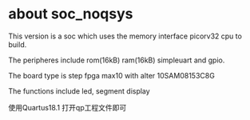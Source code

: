 # about soc_noqsys

This version is a soc which uses the memory interface picorv32 cpu to build.

The peripheres include rom(16kB) ram(16kB) simpleuart and gpio.

The board type is step fpga max10 with alter 10SAM08153C8G

The functions include led, segment display

使用Quartus18.1 打开qp工程文件即可